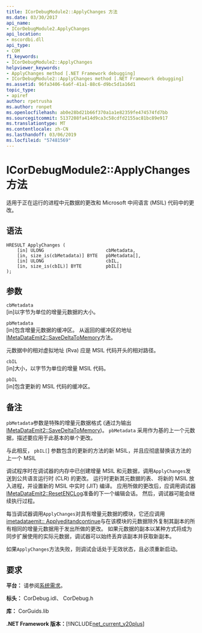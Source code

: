 ```yaml
---
title: ICorDebugModule2::ApplyChanges 方法
ms.date: 03/30/2017
api_name:
- ICorDebugModule2.ApplyChanges
api_location:
- mscordbi.dll
api_type:
- COM
f1_keywords:
- ICorDebugModule2::ApplyChanges
helpviewer_keywords:
- ApplyChanges method [.NET Framework debugging]
- ICorDebugModule2::ApplyChanges method [.NET Framework debugging]
ms.assetid: 96fa3406-6a6f-41a1-88c6-d9bc5d1a16d1
topic_type:
- apiref
author: rpetrusha
ms.author: ronpet
ms.openlocfilehash: ab0e28bd21b66f370a1a1e82359fe474574fd7bb
ms.sourcegitcommit: 5137208fa414d9ca3c58cdfd2155ac81bc89e917
ms.translationtype: MT
ms.contentlocale: zh-CN
ms.lasthandoff: 03/06/2019
ms.locfileid: "57481569"
---
```

# <a name="icordebugmodule2applychanges-method"></a>ICorDebugModule2::ApplyChanges 方法
适用于正在运行的进程中元数据的更改和 Microsoft 中间语言 (MSIL) 代码中的更改。  
  
## <a name="syntax"></a>语法  
  
```  
HRESULT ApplyChanges (  
    [in] ULONG                       cbMetadata,  
    [in, size_is(cbMetadata)] BYTE   pbMetadata[],  
    [in] ULONG                       cbIL,  
    [in, size_is(cbIL)] BYTE         pbIL[]  
);  
```  
  
## <a name="parameters"></a>参数  
 `cbMetadata`  
 [in]以字节为单位的增量元数据的大小。  
  
 `pbMetadata`  
 [in]包含增量元数据的缓冲区。 从返回的缓冲区的地址[IMetaDataEmit2::SaveDeltaToMemory](../../../../docs/framework/unmanaged-api/metadata/imetadataemit2-savedeltatomemory-method.md)方法。  
  
 元数据中的相对虚拟地址 (Rva) 应是 MSIL 代码开头的相对路径。  
  
 `cbIL`  
 [in]大小，以字节为单位的增量 MSIL 代码。  
  
 `pbIL`  
 [in]包含更新的 MSIL 代码的缓冲区。  
  
## <a name="remarks"></a>备注  
 `pbMetadata`参数是特殊的增量元数据格式 (通过为输出[IMetaDataEmit2::SaveDeltaToMemory](../../../../docs/framework/unmanaged-api/metadata/imetadataemit2-savedeltatomemory-method.md))。 `pbMetadata` 采用作为基的上一个元数据，描述要应用于此基本的单个更改。  
  
 与此相反， `pbIL[`] 参数包含的更新的方法的新 MSIL，并且应彻底替换该方法的上一个 MSIL  
  
 调试程序时在调试器的内存中已创建增量 MSIL 和元数据，调用`ApplyChanges`发送到公共语言运行时 (CLR) 的更改。 运行时更新其元数据的表、 将新的 MSIL 放入进程，并设置新的 MSIL 中实时 (JIT) 编译。 应用所做的更改后，应调用调试器[IMetaDataEmit2::ResetENCLog](../../../../docs/framework/unmanaged-api/metadata/imetadataemit2-resetenclog-method.md)准备的下一个编辑会话。 然后，调试器可能会继续执行过程。  
  
 每当调试器调用`ApplyChanges`对具有增量元数据的模块，它还应调用[imetadataemit:: Applyeditandcontinue](../../../../docs/framework/unmanaged-api/metadata/imetadataemit-applyeditandcontinue-method.md)与在该模块的元数据除外复制其副本的所有相同的增量元数据用于发出所做的更改。 如果元数据的副本以某种方式将成为同步扩展使用的实际元数据，调试器可以始终丢弃该副本并获取新副本。  
  
 如果`ApplyChanges`方法失败，则调试会话处于无效状态，且必须重新启动。  
  
## <a name="requirements"></a>要求  
 **平台：** 请参阅[系统需求](../../../../docs/framework/get-started/system-requirements.md)。  
  
 **标头：** CorDebug.idl、 CorDebug.h  
  
 **库：** CorGuids.lib  
  
 **.NET Framework 版本：**[!INCLUDE[net_current_v20plus](../../../../includes/net-current-v20plus-md.md)]
